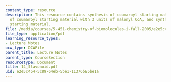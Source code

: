 ```yaml
---
content_type: resource
description: This resource contains synthesis of coumaroyl starting material, reactions
  of coumaroyl starting material with 3 units of malonyl CoA, and synthesis of coumaroyl
  starting material.
file: /media/courses/5-451-chemistry-of-biomolecules-i-fall-2005/e2e5c4545c8964eb5be111376b85be1a_14_flavonoid.pdf
file_type: application/pdf
learning_resource_types:
- Lecture Notes
ocw_type: OCWFile
parent_title: Lecture Notes
parent_type: CourseSection
resourcetype: Document
title: 14_flavonoid.pdf
uid: e2e5c454-5c89-64eb-5be1-11376b85be1a
---
```

